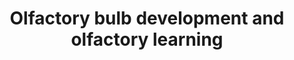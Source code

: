 ---
annotations:
- type: Cell Type Ontology
  value: olfactory receptor cell
- type: Pathway Ontology
  value: regulatory pathway
authors:
- Fehrhart
- Mkutmon
- Khanspers
- MaintBot
- Elisa
description: This list contains genes which are involved in olfactory bulb development
  and olfactory learning and was generated using gene ontology.
last-edited: 2016-07-25
organisms:
- Homo sapiens
redirect_from:
- /index.php/Pathway:WP3609
- /instance/WP3609
schema-jsonld:
- '@context': https://schema.org/
  '@id': https://wikipathways.github.io/pathways/WP3609.html
  '@type': Dataset
  creator:
    '@type': Organization
    name: WikiPathways
  description: This list contains genes which are involved in olfactory bulb development
    and olfactory learning and was generated using gene ontology.
  keywords:
  - FEZF1
  - LRRK2
  - SLIT2
  - GRIN1
  - SEMA3A
  - DRD4
  - NR2E1
  - DPYSL2
  - SLIT1
  - EOMES
  - SALL1
  - TTC8
  - ID2
  - EXT1
  - DLX2
  - RPGRIP1L
  - AGTPBP1
  - ARX
  - PCNT
  - SKI
  license: CC0
  name: Olfactory bulb development and olfactory learning
seo: CreativeWork
title: Olfactory bulb development and olfactory learning
wpid: WP3609
---